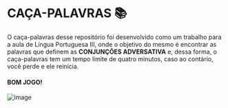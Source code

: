 <h1>CAÇA-PALAVRAS 📚</h1>

<p>O caça-palavras desse repositório foi desenvolvido como um trabalho para a aula de Língua Portuguesa III, onde o objetivo do mesmo
é encontrar as palavras que definem as <b>CONJUNÇÕES ADVERSATIVA</b> e, dessa forma, o caça-palavras tem um tempo limite de quatro minutos, caso ao contário,
você perde e ele reinicia.</p>
<h4>BOM JOGO!</h4>

![image](https://user-images.githubusercontent.com/93684576/180437577-0b76ad59-a89d-498d-8b9a-3a4af0b327aa.png)
